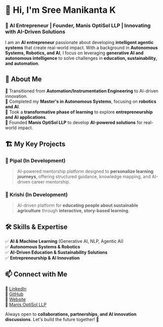 # 👋 Hi, I'm Sree Manikanta K

### 🚀 AI Entrepreneur | Founder, Manis OptiSol LLP | Innovating with AI-Driven Solutions

I am an **AI entrepreneur** passionate about developing **intelligent agentic systems** that create real-world impact. With a background in **Autonomous Systems, Robotics, and AI**, I focus on leveraging **generative AI and autonomous intelligence** to solve challenges in **education, sustainability, and automation**.

## 🌟 About Me

🔹 Transitioned from **Automation/Instrumentation Engineering** to AI-driven innovation.  
🔹 Completed my **Master's in Autonomous Systems**, focusing on **robotics and AI**.  
🔹 Took a **transformative phase of learning** to explore **entrepreneurship and AI applications**.  
🔹 Founded **Manis OptiSol LLP** to develop **AI-powered solutions** for real-world impact.  

## 🏗️ My Key Projects

### **📌 Pipal** (In Development)
> AI-powered mentorship platform designed to **personalize learning journeys**, offering structured guidance, knowledge mapping, and AI-driven career mentorship.

### **🌱 Krishi** (In Development)
> AI-driven platform for **educating people about sustainable agriculture** through **interactive, story-based learning**. 

## 🛠️ Skills & Expertise
✅ **AI & Machine Learning** (Generative AI, NLP, Agentic AI)  
✅ **Autonomous Systems & Robotics**  
✅ **AI-Driven Education & Sustainability Solutions**  
✅ **Entrepreneurship & AI Innovation**  

## 📫 Connect with Me
🔗 [LinkedIn](https://www.linkedin.com/in/manikanta-k-67a10896/)  
🔗 [GitHub](https://github.com/sri-manikanta)  
🔗 [Website](https://sri-manikanta.github.io/)  
🔗 [Manis OptiSol LLP](https://manistechsol.in/)  

Always open to **collaborations, partnerships, and AI innovation discussions**. Let's build the future together! 🚀

